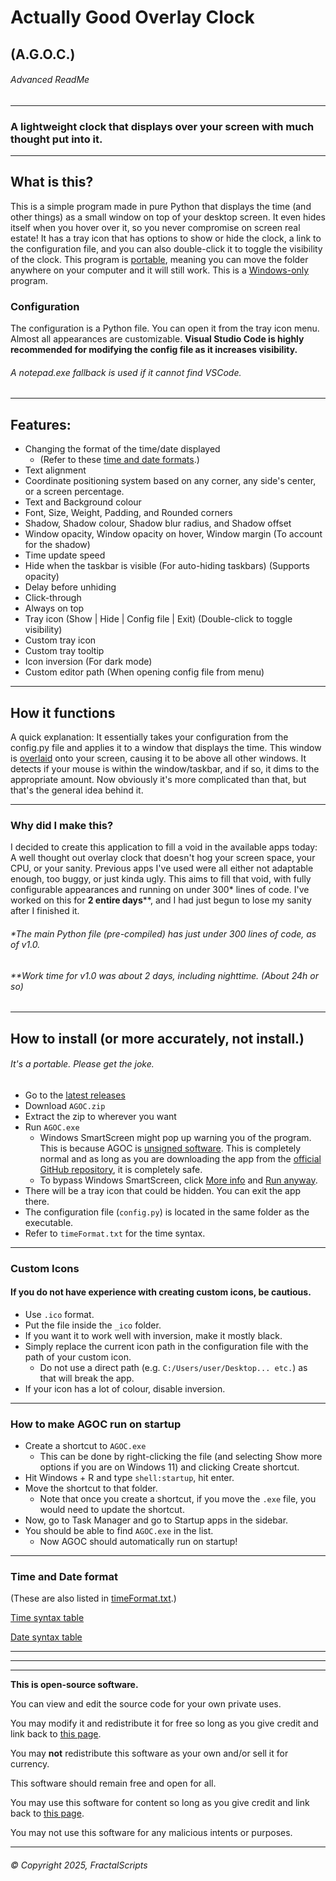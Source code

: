 # Actually Good Overlay Clock
## (A.G.O.C.)
###### Advanced ReadMe
---
### A lightweight clock that displays over your screen with much thought put into it.
---
## What is this?
This is a simple program made in pure Python that displays the time (and other things) as a small window on top of your desktop screen.
It even hides itself when you hover over it, so you never compromise on screen real estate!
It has a tray icon that has options to show or hide the clock, a link to the configuration file, and you can also double-click it to toggle the visibility of the clock.
This program is <ins>portable</ins>, meaning you can move the folder anywhere on your computer and it will still work.
This is a <ins>Windows-only</ins> program.

### Configuration
The configuration is a Python file. You can open it from the tray icon menu.
Almost all appearances are customizable.
**Visual Studio Code is highly recommended for modifying the config file as it increases visibility.**
###### A notepad.exe fallback is used if it cannot find VSCode.

---
## Features:
- Changing the format of the time/date displayed
  - (Refer to these [time and date formats](#time-and-date-format).)
- Text alignment
- Coordinate positioning system based on any corner, any side's center, or a screen percentage.
- Text and Background colour
- Font, Size, Weight, Padding, and Rounded corners
- Shadow, Shadow colour, Shadow blur radius, and Shadow offset
- Window opacity, Window opacity on hover, Window margin (To account for the shadow)
- Time update speed
- Hide when the taskbar is visible (For auto-hiding taskbars) (Supports opacity)
- Delay before unhiding
- Click-through
- Always on top
- Tray icon (Show | Hide | Config file | Exit) (Double-click to toggle visibility)
- Custom tray icon
- Custom tray tooltip
- Icon inversion (For dark mode)
- Custom editor path (When opening config file from menu)

---
## How it functions
A quick explanation:
  It essentially takes your configuration from the config.py file and applies it to a window that displays the time.
  This window is <ins>overlaid</ins> onto your screen, causing it to be above all other windows.
  It detects if your mouse is within the window/taskbar, and if so, it dims to the appropriate amount.
Now obviously it's more complicated than that, but that's the general idea behind it.

---
### Why did I make this?
I decided to create this application to fill a void in the available apps today: A well thought out overlay clock that doesn't hog your screen space, your CPU, or your sanity.
Previous apps I've used were all either not adaptable enough, too buggy, or just kinda ugly.
This aims to fill that void, with fully configurable appearances and running on under 300\* lines of code.
I've worked on this for **2 entire days**\*\*, and I had just begun to lose my sanity after I finished it.
###### \*The main Python file (pre-compiled) has just under 300 lines of code, as of v1.0.
###### \*\*Work time for v1.0 was about 2 days, including nighttime. (About 24h or so)

---
## How to install (or more accurately, not install.)
###### It's a portable. Please get the joke.

- Go to the [latest releases](https://github.com/FractalScripts/actually-good-overlay-clock/releases)
- Download `AGOC.zip`
- Extract the zip to wherever you want
- Run `AGOC.exe`
  - Windows SmartScreen might pop up warning you of the program. This is because AGOC is <ins>unsigned software</ins>. This is completely normal and as long as you are downloading the app from the [official GitHub repository](https://github.com/FractalScripts/actually-good-overlay-clock), it is completely safe.
  - To bypass Windows SmartScreen, click <ins>More info</ins> and <ins>Run anyway</ins>.
- There will be a tray icon that could be hidden. You can exit the app there.
- The configuration file (`config.py`) is located in the same folder as the executable.
- Refer to `timeFormat.txt` for the time syntax.

---
### Custom Icons
#### If you do not have experience with creating custom icons, be cautious.
- Use `.ico` format.
- Put the file inside the `_ico` folder.
- If you want it to work well with inversion, make it mostly black.
- Simply replace the current icon path in the configuration file with the path of your custom icon.
  - Do not use a direct path (e.g. `C:/Users/user/Desktop... etc.`) as that will break the app.
- If your icon has a lot of colour, disable inversion.

---
### How to make AGOC run on startup
- Create a shortcut to `AGOC.exe`
  - This can be done by right-clicking the file (and selecting Show more options if you are on Windows 11) and clicking Create shortcut.
- Hit Windows + R and type `shell:startup`, hit enter.
- Move the shortcut to that folder.
  - Note that once you create a shortcut, if you move the `.exe` file, you would need to update the shortcut.
- Now, go to Task Manager and go to Startup apps in the sidebar.
- You should be able to find `AGOC.exe` in the list.
  - Now AGOC should automatically run on startup!

---
### Time and Date format
(These are also listed in [timeFormat.txt](https://github.com/FractalScripts/actually-good-overlay-clock/blob/main/timeFormat.txt).)

[Time syntax table](https://doc.qt.io/qt-6/qtime.html#:~:text=Member%20Function%20Documentation)

[Date syntax table](https://doc.qt.io/qt-6/qdate.html#:~:text=Member%20Function%20Documentation)

---
---
---
**This is open-source software.**

You can view and edit the source code for your own private uses.

You may modify it and redistribute it for free so long as you give credit and link back to [this page](https://github.com/FractalScripts/actually-good-overlay-clock).

You may **not** redistribute this software as your own and/or sell it for currency.

This software should remain free and open for all.

You may use this software for content so long as you give credit and link back to [this page](https://github.com/FractalScripts/actually-good-overlay-clock).

You may not use this software for any malicious intents or purposes.

---
###### © Copyright 2025, FractalScripts
